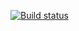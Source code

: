 [![Build status](https://ci.appveyor.com/api/projects/status/j805y44rw0plihf6?svg=true)](https://ci.appveyor.com/project/ulyana190909/task-5-automated-testing)